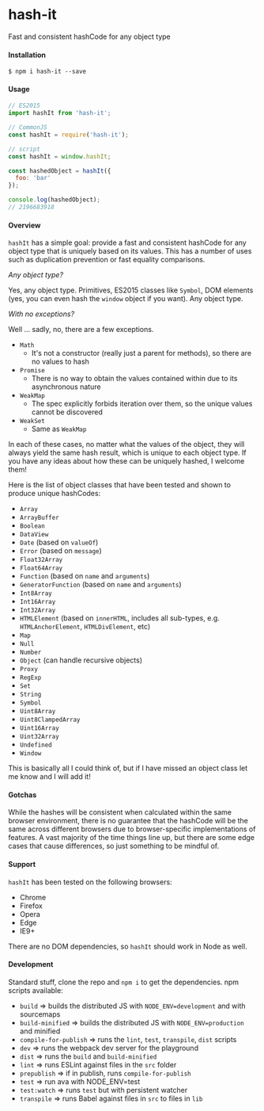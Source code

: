 # hash-it

Fast and consistent hashCode for any object type

#### Installation

```
$ npm i hash-it --save
```

#### Usage

```javascript
// ES2015
import hashIt from 'hash-it';

// CommonJS
const hashIt = require('hash-it');

// script
const hashIt = window.hashIt;

const hashedObject = hashIt({
  foo: 'bar'
});

console.log(hashedObject);
// 2196683918
```

#### Overview

`hashIt` has a simple goal: provide a fast and consistent hashCode for any object type that is uniquely based on its values. This has a number of uses such as duplication prevention or fast equality comparisons.

*Any object type?*

Yes, any object type. Primitives, ES2015 classes like `Symbol`, DOM elements (yes, you can even hash the `window` object if you want). Any object type.

*With no exceptions?*

Well ... sadly, no, there are a few exceptions.
* `Math`
  * It's not a constructor (really just a parent for methods), so there are no values to hash
* `Promise`
  * There is no way to obtain the values contained within due to its asynchronous nature
* `WeakMap`
  * The spec explicitly forbids iteration over them, so the unique values cannot be discovered
* `WeakSet`
  * Same as `WeakMap`
  
In each of these cases, no matter what the values of the object, they will always yield the same hash result, which is unique to each object type. If you have any ideas about how these can be uniquely hashed, I welcome them!

Here is the list of object classes that have been tested and shown to produce unique hashCodes:
* `Array`
* `ArrayBuffer`
* `Boolean`
* `DataView`
* `Date` (based on `valueOf`)
* `Error` (based on `message`)
* `Float32Array`
* `Float64Array`
* `Function` (based on `name` and `arguments`)
* `GeneratorFunction` (based on `name` and `arguments`)
* `Int8Array`
* `Int16Array`
* `Int32Array`
* `HTMLElement` (based on `innerHTML`, includes all sub-types, e.g. `HTMLAnchorElement`, `HTMLDivElement`, etc)
* `Map`
* `Null`
* `Number`
* `Object` (can handle recursive objects)
* `Proxy`
* `RegExp`
* `Set`
* `String`
* `Symbol`
* `Uint8Array`
* `Uint8ClampedArray`
* `Uint16Array`
* `Uint32Array`
* `Undefined`
* `Window`

This is basically all I could think of, but if I have missed an object class let me know and I will add it!

#### Gotchas

While the hashes will be consistent when calculated within the same browser environment, there is no guarantee that the hashCode will be the same across different browsers due to browser-specific implementations of features. A vast majority of the time things line up, but there are some edge cases that cause differences, so just something to be mindful of.

#### Support

`hashIt` has been tested on the following browsers:
* Chrome
* Firefox
* Opera
* Edge
* IE9+

There are no DOM dependencies, so `hashIt` should work in Node as well.

#### Development

Standard stuff, clone the repo and `npm i` to get the dependencies. npm scripts available:
* `build` => builds the distributed JS with `NODE_ENV=development` and with sourcemaps
* `build-minified` => builds the distributed JS with `NODE_ENV=production` and minified
* `compile-for-publish` => runs the `lint`, `test`, `transpile`, `dist` scripts
* `dev` => runs the webpack dev server for the playground
* `dist` => runs the `build` and `build-minified`
* `lint` => runs ESLint against files in the `src` folder
* `prepublish` => if in publish, runs `compile-for-publish`
* `test` => run ava with NODE_ENV=test
* `test:watch` => runs `test` but with persistent watcher
* `transpile` => runs Babel against files in `src` to files in `lib`
